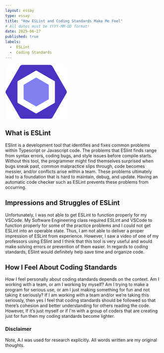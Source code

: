 ```yaml
---
layout: essay
type: essay
title: "How ESLint and Coding Standards Make Me Feel"
# All dates must be YYYY-MM-DD format!
date: 2025-06-27
published: true
labels:
  -  ESLint
  -  Coding Standards
---
```


<img src="/img/ESLintLogo.png" alt="Book w/ Question Mark" width="200">

## What is ESLint

ESlint is a development tool that identifies and fixes common problems within Typescript or Javascript code. 
The problems that ESlint finds range from syntax errors, coding bugs, and style issues before compile starts. 
Without this tool, the programmer might find themselves surprised when bugs sneak past, common malpractice slips through, code becomes messier, and/or conflicts arise within a team. 
These problems ultimately lead to a foundation that is hard to maintain, debug, and update. 
Having an automatic code checker such as ESLint prevents these problems from occurring. 

## Impressions and Struggles of ESLint

Unfortunately, I was not able to get ESLint to function properly for my VSCode. 
My Software Engineering class required ESLint and VSCode to function properly for some of the practice problems and I could not get ESLint into an operable state. 
Thus, I am not able to deliver a proper impression of ESLint from experience. 
However, I saw a video of one of my professors using ESlint and I think that this tool is very useful and would make solving errors or prevention of them easier. 
In regards to coding standards, ESlint would definitely help save time and organize code. 


## How I Feel About Coding Standards

How I feel personally about coding standards depends on the context. 
Am I working with a team, or am I working by myself? Am I trying to make a program for serious use, or am I just making something for fun and not taking it seriously? 
If I am working with a team and/or we’re taking this seriously, 
then yes I feel that coding standards should be followed so that there’s cohesion and better understanding for others reading the code. 
However, If it’s just myself or if I'm with a group of coders that are creating just for fun then my coding standards become lighter.  


### Disclaimer
Note, A.I was used for research explicitly. All words written are my original thoughts. 


 
